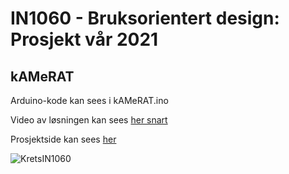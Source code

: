 # IN1060 - Bruksorientert design: Prosjekt vår 2021
## kAMeRAT


Arduino-kode kan sees i kAMeRAT.ino

Video av løsningen kan sees [her snart](https://www.uio.no/studier/emner/matnat/ifi/IN1060/v21/prosjekter-var-2021/kamerat/)

Prosjektside kan sees [her](https://www.uio.no/studier/emner/matnat/ifi/IN1060/v21/prosjekter-var-2021/kamerat/)

![KretsIN1060](https://user-images.githubusercontent.com/78514454/120110714-e8ba0300-c16e-11eb-899e-0caedbc1aa85.png)
